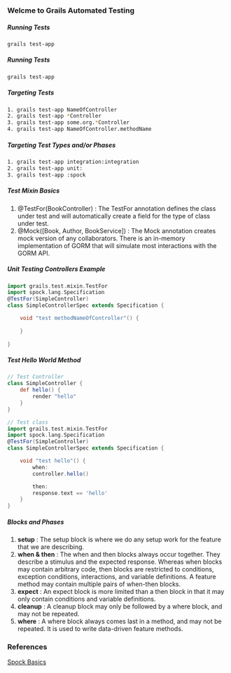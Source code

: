 ### Welcme to Grails Automated Testing
##### Running Tests
```bash
grails test-app
```

##### Running Tests
```bash
grails test-app
```


##### Targeting Tests
```bash
1. grails test-app NameOfController
2. grails test-app *Controller
3. grails test-app some.org.*Controller
4. grails test-app NameOfController.methodName
```



##### Targeting Test Types and/or Phases
```bash
1. grails test-app integration:integration
2. grails test-app unit:
3. grails test-app :spock
```


##### Test Mixin Basics
1. @TestFor(BookController)            : The TestFor annotation defines the class under test and will automatically create a field for the type of class under test.
2. @Mock([Book, Author, BookService])  : The Mock annotation creates mock version of any collaborators. There is an in-memory implementation of GORM that will simulate most interactions with the GORM API.

##### Unit Testing Controllers Example
```groovy
import grails.test.mixin.TestFor
import spock.lang.Specification
@TestFor(SimpleController)
class SimpleControllerSpec extends Specification {

    void "test methodNameOfController"() {
    
    }
    
}
```


##### Test Hello World Method
```groovy
// Test Controller
class SimpleController {
    def hello() {
        render "hello"
    }
}

// Test class
import grails.test.mixin.TestFor
import spock.lang.Specification
@TestFor(SimpleController)
class SimpleControllerSpec extends Specification {

    void "test hello"() {
        when:
        controller.hello()

        then:
        response.text == 'hello'
    }
}

```


##### Blocks and Phases
1. **setup**           :    The setup block is where we do any setup work for the feature that we are describing.
2. **when & then**     :    The when and then blocks always occur together. They describe a stimulus and the expected response. Whereas when blocks may contain arbitrary code, then blocks are restricted to conditions, exception conditions, interactions, and variable definitions. A feature method may contain multiple pairs of when-then blocks.
4. **expect**          :    An expect block is more limited than a then block in that it may only contain conditions and variable definitions.
5. **cleanup**         :    A cleanup block may only be followed by a where block, and may not be repeated.
6. **where**           :    A where block always comes last in a method, and may not be repeated. It is used to write data-driven feature methods.





### References
[Spock Basics](https://code.google.com/p/spock/wiki/SpockBasics)